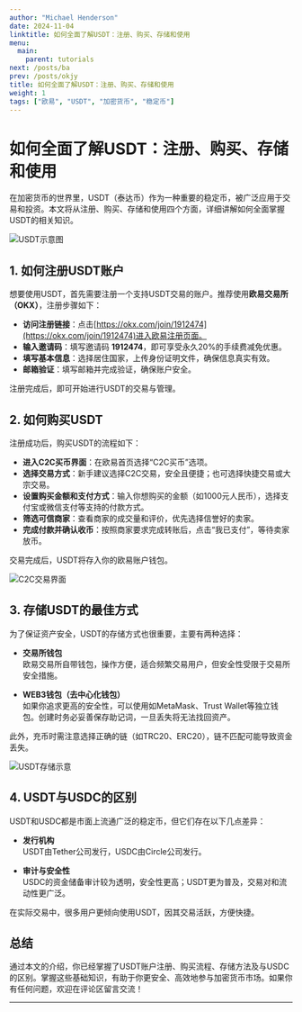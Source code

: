 ```yaml
---
author: "Michael Henderson"
date: 2024-11-04
linktitle: 如何全面了解USDT：注册、购买、存储和使用
menu:
  main:
    parent: tutorials
next: /posts/ba
prev: /posts/okjy
title: 如何全面了解USDT：注册、购买、存储和使用
weight: 1
tags: ["欧易", "USDT", "加密货币", "稳定币"]
---
```


# 如何全面了解USDT：注册、购买、存储和使用

在加密货币的世界里，USDT（泰达币）作为一种重要的稳定币，被广泛应用于交易和投资。本文将从注册、购买、存储和使用四个方面，详细讲解如何全面掌握USDT的相关知识。

![USDT示意图](https://ice.frostsky.com/2024/11/04/a41cec9abce407bd460e259dfce5c503.png "USDT介绍")

## 1. 如何注册USDT账户

想要使用USDT，首先需要注册一个支持USDT交易的账户。推荐使用**欧易交易所（OKX）**，注册步骤如下：

- **访问注册链接**：点击[https://okx.com/join/1912474](https://okx.com/join/1912474)进入欧易注册页面。
- **输入邀请码**：填写邀请码 **1912474**，即可享受永久20%的手续费减免优惠。
- **填写基本信息**：选择居住国家，上传身份证明文件，确保信息真实有效。
- **邮箱验证**：填写邮箱并完成验证，确保账户安全。

注册完成后，即可开始进行USDT的交易与管理。

## 2. 如何购买USDT

注册成功后，购买USDT的流程如下：

- **进入C2C买币界面**：在欧易首页选择“C2C买币”选项。
- **选择交易方式**：新手建议选择C2C交易，安全且便捷；也可选择快捷交易或大宗交易。
- **设置购买金额和支付方式**：输入你想购买的金额（如1000元人民币），选择支付宝或微信支付等支持的付款方式。
- **筛选可信商家**：查看商家的成交量和评价，优先选择信誉好的卖家。
- **完成付款并确认收币**：按照商家要求完成转账后，点击“我已支付”，等待卖家放币。

交易完成后，USDT将存入你的欧易账户钱包。

![C2C交易界面](https://ice.frostsky.com/2024/11/04/8c1de829ede2cd216b12611e4a3d6f8a.png "欧易C2C买币")

## 3. 存储USDT的最佳方式

为了保证资产安全，USDT的存储方式也很重要，主要有两种选择：

- **交易所钱包**  
欧易交易所自带钱包，操作方便，适合频繁交易用户，但安全性受限于交易所安全措施。

- **WEB3钱包（去中心化钱包）**  
如果你追求更高的安全性，可以使用如MetaMask、Trust Wallet等独立钱包。创建时务必妥善保存助记词，一旦丢失将无法找回资产。

此外，充币时需注意选择正确的链（如TRC20、ERC20），链不匹配可能导致资金丢失。

![USDT存储示意](https://ice.frostsky.com/2024/11/04/60e385b4ad7b7ca7e72f83cc2f367a85.png "USDT存储方式")

## 4. USDT与USDC的区别

USDT和USDC都是市面上流通广泛的稳定币，但它们存在以下几点差异：

- **发行机构**  
USDT由Tether公司发行，USDC由Circle公司发行。

- **审计与安全性**  
USDC的资金储备审计较为透明，安全性更高；USDT更为普及，交易对和流动性更广泛。

在实际交易中，很多用户更倾向使用USDT，因其交易活跃，方便快捷。

## 总结

通过本文的介绍，你已经掌握了USDT账户注册、购买流程、存储方法及与USDC的区别。掌握这些基础知识，有助于你更安全、高效地参与加密货币市场。如果你有任何问题，欢迎在评论区留言交流！

---

